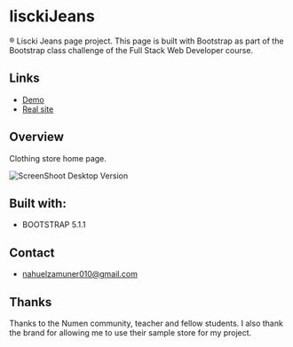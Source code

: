 # lisckiJeans
® Liscki Jeans page project. This page is built with Bootstrap as part of the Bootstrap class challenge of the Full Stack Web Developer course.

<h2>Links</h2>

- [Demo](https://nahuelzamuner.github.io/lisckiJeans/)
- [Real site](https://www.lisckijeans.com/)

<h2>Overview</h2>
Clothing store home page.

![ScreenShoot Desktop Version](CSS/assets/screenshot.png)

<h2>Built with:</h2>

- BOOTSTRAP 5.1.1

<h2>Contact</h2>

- nahuelzamuner010@gmail.com

<h2>Thanks</h2>

Thanks to the Numen community, teacher and fellow students. I also thank the brand for allowing me to use their sample store for my project.